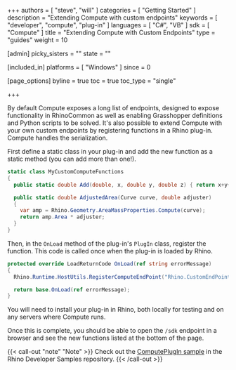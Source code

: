 +++
authors = [ "steve", "will" ]
categories = [ "Getting Started" ]
description = "Extending Compute with custom endpoints"
keywords = [ "developer", "compute", "plug-in" ]
languages = [ "C#", "VB" ]
sdk = [ "Compute" ]
title = "Extending Compute with Custom Endpoints"
type = "guides"
weight = 10

[admin]
picky_sisters = ""
state = ""

[included_in]
platforms = [ "Windows" ]
since = 0

[page_options]
byline = true
toc = true
toc_type = "single"

+++

<!-- originally posted to discourse: https://discourse.mcneel.com/t/extending-rhinocompute-server-with-plugins/84266 -->

By default Compute exposes a long list of endpoints, designed to expose functionality in RhinoCommon as well as enabling Grasshopper definitions and Python scripts to be solved. It's also possible to extend Compute with your own custom endpoints by registering functions in a Rhino plug-in. Compute handles the serialization.

First define a static class in your plug-in and add the new function as a static method (you can add more than one!).

```csharp
static class MyCustomComputeFunctions
{
  public static double Add(double, x, double y, double z) { return x+y+z; }

  public static double AdjustedArea(Curve curve, double adjuster)
  {
    var amp = Rhino.Geometry.AreaMassProperties.Compute(curve);
    return amp.Area * adjuster;
  }
}
```

Then, in the `OnLoad` method of the plug-in's `PlugIn` class, register the function. This code is called once when the plug-in is loaded by Rhino.

```csharp
protected override LoadReturnCode OnLoad(ref string errorMessage)
{
  Rhino.Runtime.HostUtils.RegisterComputeEndPoint("Rhino.CustomEndPoint", typeof(MyCustomComputeFunctions));

  return base.OnLoad(ref errorMessage);
}
```

You will need to install your plug-in in Rhino, both locally for testing and on any servers where Compute runs.

Once this is complete, you should be able to open the `/sdk` endpoint in a browser and see the new functions listed at the bottom of the page.

{{< call-out "note" "Note" >}}
Check out the <a href="https://github.com/mcneel/rhino-developer-samples/tree/7/compute/cs/ComputePlugIn" class="alert-link">ComputePlugIn sample</a> in the Rhino Developer Samples repository.
{{< /call-out >}}